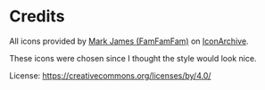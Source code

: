 # Credits
All icons provided by [Mark James (FamFamFam)](https://www.iconarchive.com/artist/famfamfam.html) on [IconArchive](https://www.iconarchive.com/show/silk-icons-by-famfamfam.5.html).

These icons were chosen since I thought the style would look nice.

License: https://creativecommons.org/licenses/by/4.0/